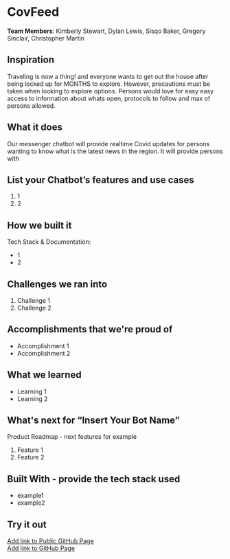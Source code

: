# CovFeed

[//]: <> (Please use this Winning Hackathon Application as an example:
https://devpost.com/software/rewise-ai-powered-revision-bot)

**Team Members**: Kimberly Stewart, Dylan Lewis, Sisqo Baker, Gregory Sinclair, Christopher Martin

## Inspiration
Traveling is now a thing! and everyone wants to get out the house after being locked up for MONTHS to explore. However, precautions must be taken when looking to explore options. Persons would love for easy easy access to information about whats open, protocols to follow and max of persons allowed.

## What it does
Our messenger chatbot will provide realtime Covid updates for persons wanting to know what is the latest news in the region.  It will provide persons with 

## List your Chatbot’s features and use cases
1. 1
1. 2


## How we built it
Tech Stack & Documentation:
* 1
* 2


## Challenges we ran into
1. Challenge 1
1. Challenge 2
 
 
## Accomplishments that we're proud of
* Accomplishment 1
* Accomplishment 2


## What we learned
* Learning 1
* Learning 2


## What's next for “Insert Your Bot Name”
Product Roadmap - next features for example
1. Feature 1
1. Feature 2


## Built With - provide the tech stack used 
* example1
* example2


## Try it out
[Add link to Public GitHub Page](link) </br>
[Add link to GitHub Page](link)
